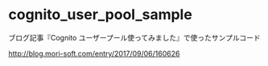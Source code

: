 # cognito_user_pool_sample

ブログ記事『Cognito ユーザープール使ってみました』で使ったサンプルコード

http://blog.mori-soft.com/entry/2017/09/06/160626
